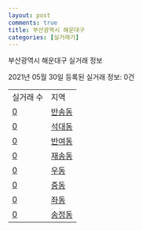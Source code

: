 ```yaml
---
layout: post
comments: true
title: 부산광역시 해운대구
categories: [실거래가]
---
```


부산광역시 해운대구 실거래 정보

2021년 05월 30일 등록된 실거래 정보: 0건


<table>
  <tr>
    <td>실거래 수</td>
    <td>지역</td>
  </tr>

  
  <tr>
    <td><a href="2635010100.html">0</a></td>
    <td><a href="2635010100.html">반송동</a></td>
  </tr>
    

  <tr>
    <td><a href="2635010200.html">0</a></td>
    <td><a href="2635010200.html">석대동</a></td>
  </tr>
    

  <tr>
    <td><a href="2635010300.html">0</a></td>
    <td><a href="2635010300.html">반여동</a></td>
  </tr>
    

  <tr>
    <td><a href="2635010400.html">0</a></td>
    <td><a href="2635010400.html">재송동</a></td>
  </tr>
    

  <tr>
    <td><a href="2635010500.html">0</a></td>
    <td><a href="2635010500.html">우동</a></td>
  </tr>
    

  <tr>
    <td><a href="2635010600.html">0</a></td>
    <td><a href="2635010600.html">중동</a></td>
  </tr>
    

  <tr>
    <td><a href="2635010700.html">0</a></td>
    <td><a href="2635010700.html">좌동</a></td>
  </tr>
    

  <tr>
    <td><a href="2635010800.html">0</a></td>
    <td><a href="2635010800.html">송정동</a></td>
  </tr>
    


</table>
    